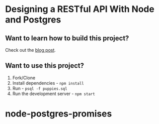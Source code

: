 # Designing a RESTful API With Node and Postgres

## Want to learn how to build this project?

Check out the [blog post](http://mherman.org/blog/2016/03/13/designing-a-restful-api-with-node-and-postgres/#.WJNOqLYrJE4).

## Want to use this project?

1. Fork/Clone
1. Install dependencies - `npm install`
1. Run - `psql -f puppies.sql`
1. Run the development server - `npm start`
# node-postgres-promises
